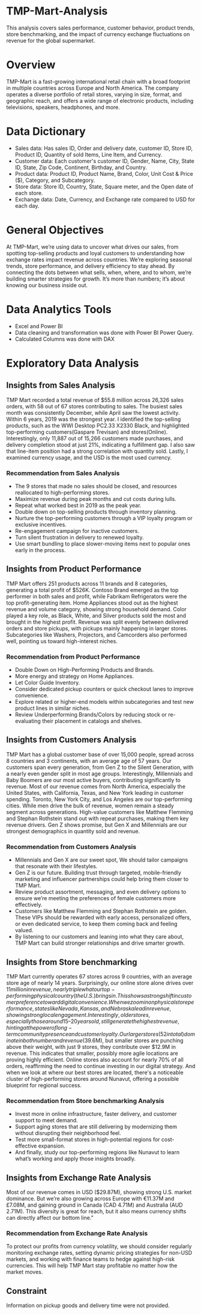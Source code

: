 # TMP-Mart-Analysis
This analysis covers sales performance, customer behavior, product trends, store benchmarking, and the impact of currency exchange fluctuations on revenue for the global supermarket.
# Overview
TMP-Mart is a fast-growing international retail chain with a broad footprint in multiple countries across Europe and North America. The company operates a diverse portfolio of retail stores, varying in size, format, and geographic reach, and offers a wide range of electronic products, including televisions, speakers, headphones, and more.
# Data Dictionary
* Sales data: Has sales ID, Order and delivery date, customer ID, Store ID, Product ID, Quantity of sold Items, Line Item, and Currency.
* Customer data: Each customer's customer ID, Gender, Name, City, State ID, State, Zip Code, Continent, Birthday, and Country.
* Product data: Product ID, Product Name, Brand, Color, Unit Cost & Price ($), Category, and Subcategory.
* Store data: Store ID, Country, State, Square meter, and the Open date of each store.
* Exchange data: Date, Currency, and Exchange rate compared to USD for each day.
# General Objectives
At TMP-Mart, we’re using data to uncover what drives our sales, from spotting top-selling products and loyal customers to understanding how exchange rates impact revenue across countries. We’re exploring seasonal trends, store performance, and delivery efficiency to stay ahead. By connecting the dots between what sells, when, where, and to whom, we’re building smarter strategies for growth. It’s more than numbers; it’s about knowing our business inside out.
# Data Analytics Tools
+ Excel and Power BI
+ Data cleaning and transformation was done with Power BI Power Query.
+ Calculated Columns was done with DAX
# Exploratory Data Analysis
## Insights from Sales Analysis
TMP Mart recorded a total revenue of $55.8 million across 26,326 sales orders, with 58 out of 67 stores contributing to sales. The busiest sales month was consistently December, while April saw the lowest activity. Within 6 years, 2019 was the strongest year. I identified the top-selling products, such as the WWI Desktop PC2.33 X2330 Black, and highlighted top-performing customers(Gaspare Trevisan) and stores(Online). Interestingly, only 11,887 out of 15,266 customers made purchases, and delivery completion stood at just 21%, indicating a fulfillment gap. I also saw that line-item position had a strong correlation with quantity sold. Lastly, I examined currency usage, and the USD is the most used currency. 
### Recommendation from Sales Analysis
- The 9 stores that made no sales should be closed, and resources reallocated to high-performing stores.
- Maximize revenue during peak months and cut costs during lulls.
- Repeat what worked best in 2019 as the peak year.
- Double down on top-selling products through inventory planning.
- Nurture the top-performing customers through a VIP loyalty program or exclusive incentives.
- Re-engagement campaign for inactive customers.
- Turn silent frustration in delivery to renewed loyalty.
- Use smart bundling to place slower-moving items next to popular ones early in the process.
## Insights from Product Performance
TMP Mart offers 251 products across 11 brands and 8 categories, generating a total profit of $526K. Contoso Brand emerged as the top performer in both sales and profit, while Fabrikam Refrigerators were the top profit-generating item. Home Appliances stood out as the highest revenue and volume category, showing strong household demand. Color played a key role, as Black, White, and Silver products sold the most and brought in the highest profit. Revenue was split evenly between delivered orders and store pickups, with pickups mainly happening in larger stores. Subcategories like Washers, Projectors, and Camcorders also performed well, pointing us toward high-interest niches.
### Recommendation from Product Performance
- Double Down on High-Performing Products and Brands.
- More energy and strategy on Home Appliances.
- Let Color Guide Inventory.
- Consider dedicated pickup counters or quick checkout lanes to improve convenience.
- Explore related or higher-end models within subcategories and test new product lines in similar niches.
- Review Underperforming Brands/Colors by reducing stock or re-evaluating their placement in catalogs and shelves.
## Insights from Customers Analysis
TMP Mart has a global customer base of over 15,000 people, spread across 8 countries and 3 continents, with an average age of 57 years. Our customers span every generation, from Gen Z to the Silent Generation, with a nearly even gender split in most age groups. Interestingly, Millennials and Baby Boomers are our most active buyers, contributing significantly to revenue. Most of our revenue comes from North America, especially the United States, with California, Texas, and New York leading in customer spending. Toronto, New York City, and Los Angeles are our top-performing cities. While men drive the bulk of revenue, women remain a steady segment across generations. High-value customers like Matthew Flemming and Stephan Rothstein stand out with repeat purchases, making them key revenue drivers. Gen Z shows promise, but Gen X and Millennials are our strongest demographics in quantity sold and revenue.
### Recommendation from Customers Analysis
- Millennials and Gen X are our sweet spot, We should tailor campaigns that resonate with their lifestyles.
- Gen Z is our future. Building trust through targeted, mobile-friendly marketing and influencer partnerships could help bring them closer to TMP Mart.
- Review product assortment, messaging, and even delivery options to ensure we’re meeting the preferences of female customers more effectively.
- Customers like Matthew Flemming and Stephan Rothstein are golden. These VIPs should be rewarded with early access, personalized offers, or even dedicated service, to keep them coming back and feeling valued.
- By listening to our customers and leaning into what they care about, TMP Mart can build stronger relationships and drive smarter growth.
## Insights from Store benchmarking
TMP Mart currently operates 67 stores across 9 countries, with an average store age of nearly 14 years. Surprisingly, our online store alone drives over $11 million in revenue, nearly triple what our top-performing physical country (the U.S.) brings in. This shows a strong shift in customer preference toward digital convenience. When we zoom in on physical store performance, states like Nevada, Kansas, and Nebraska lead in revenue, showing strong local engagement. Interestingly, older stores, especially those around 15–20 years old, still generate the highest revenue, hinting at the power of long-term community presence and customer loyalty. Our larger stores (52 in total) dominate in both number and revenue ($39.6M), but smaller stores are punching above their weight, with just 9 stores, they contribute over $12.9M in revenue. This indicates that smaller, possibly more agile locations are proving highly efficient. Online stores also account for nearly 70% of all orders, reaffirming the need to continue investing in our digital strategy. And when we look at where our best stores are located, there's a noticeable cluster of high-performing stores around Nunavut, offering a possible blueprint for regional success.
### Recommendation from Store benchmarking Analysis
- Invest more in online infrastructure, faster delivery, and customer support to meet demand.
- Support aging stores that are still delivering by modernizing them without disrupting their neighborhood feel.
- Test more small-format stores in high-potential regions for cost-effective expansion.
- And finally, study our top-performing regions like Nunavut to learn what’s working and apply those insights broadly.
## Insights from Exchange Rate Analysis
Most of our revenue comes in USD ($29.87M), showing strong U.S. market dominance. But we’re also growing across Europe with €11.37M and £7.08M, and gaining ground in Canada (CAD 4.71M) and Australia (AUD 2.71M). This diversity is great for reach, but it also means currency shifts can directly affect our bottom line."
### Recommendation from Exchange Rate Analysis
To protect our profits from currency volatility, we should consider regularly monitoring exchange rates, setting dynamic pricing strategies for non-USD markets, and working with finance teams to hedge against high-risk currencies. This will help TMP Mart stay profitable no matter how the market moves.
## Constraint
Information on pickup goods and delivery time were not provided.







